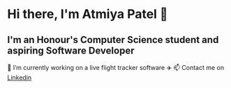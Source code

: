 # Hi there, I'm Atmiya Patel 👋

## I'm an Honour's Computer Science student and aspiring Software Developer

🔭 I’m currently working on a live flight tracker software ✈️
📫 Contact me on [Linkedin](nkedin.com/in/atmiya-patel-0aa9b0252/) 





<!--
**atmiya-p/atmiya-p** is a ✨ _special_ ✨ repository because its `README.md` (this file) appears on your GitHub profile.

Here are some ideas to get you started:

- 🔭 I’m currently working on ...
- 🌱 I’m currently learning ...
- 👯 I’m looking to collaborate on ...
- 🤔 I’m looking for help with ...
- 💬 Ask me about ...
- 📫 How to reach me: ...
- 😄 Pronouns: ...
- ⚡ Fun fact: ...
-->

